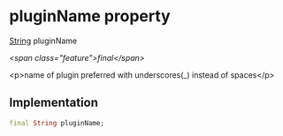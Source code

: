 


# pluginName property







[String](https:api.flutter.dev/flutter/dart-core/String-class.html) pluginName
  
_\<span class="feature"\>final\</span\>_



\<p\>name of plugin preferred with underscores(_) instead of spaces\</p\>



## Implementation

```dart
final String pluginName;
```







